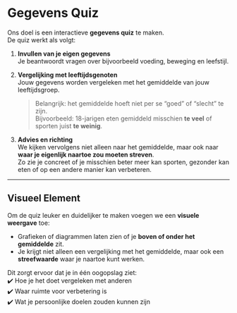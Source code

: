 # Gegevens Quiz

Ons doel is een interactieve **gegevens quiz** te maken.  
De quiz werkt als volgt:

1. **Invullen van je eigen gegevens**  
   Je beantwoordt vragen over bijvoorbeeld voeding, beweging en leefstijl.

2. **Vergelijking met leeftijdsgenoten**  
   Jouw gegevens worden vergeleken met het gemiddelde van jouw leeftijdsgroep.  
   > Belangrijk: het gemiddelde hoeft niet per se “goed” of “slecht” te zijn.  
   > Bijvoorbeeld: 18-jarigen eten gemiddeld misschien **te veel** of sporten juist **te weinig**.

3. **Advies en richting**  
   We kijken vervolgens niet alleen naar het gemiddelde, maar ook naar **waar je eigenlijk naartoe zou moeten streven**.  
   Zo zie je concreet of je misschien beter meer kan sporten, gezonder kan eten of op een andere manier kan verbeteren.

---

## Visueel Element  
Om de quiz leuker en duidelijker te maken voegen we een **visuele weergave** toe:  

- Grafieken of diagrammen laten zien of je **boven of onder het gemiddelde** zit.  
- Je krijgt niet alleen een vergelijking met het gemiddelde, maar ook een **streefwaarde** waar je naartoe kunt werken.  

Dit zorgt ervoor dat je in één oogopslag ziet:  
✔️ Hoe je het doet vergeleken met anderen  
✔️ Waar ruimte voor verbetering is  
✔️ Wat je persoonlijke doelen zouden kunnen zijn
